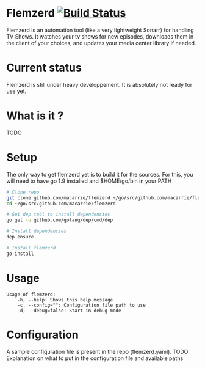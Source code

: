# Flemzerd [![Build Status](https://travis-ci.org/macarrie/flemzerd.svg?branch=master)](https://travis-ci.org/macarrie/flemzerd/)

Flemzerd is an automation tool (like a very lightweight Sonarr) for handling TV Shows.
It watches your tv shows for new episodes, downloads them in the client of your choices, and updates your media center library if needed.

# Current status

Flemzerd is still under heavy developpement. It is absolutely not ready for use yet.

# What is it ?

TODO

# Setup

The only way to get flemzerd yet is to build it for the sources.
For this, you will need to have go 1.9 installed and $HOME/go/bin in your PATH

```bash
# Clone repo
git clone github.com/macarrie/flemzerd ~/go/src/github.com/macarrie/flemzerd
cd ~/go/src/github.com/macarrie/flemzerd

# Get dep tool to install dependencies
go get -u github.com/golang/dep/cmd/dep

# Install dependencies
dep ensure

# Install flemzerd
go install
```

# Usage

```
Usage of flemzerd:
    -h, --help: Shows this help message
    -c, --config="": Configuration file path to use
    -d, --debug=false: Start in debug mode
```

# Configuration

A sample configuration file is present in the repo (flemzerd.yaml).
TODO: Explanation on what to put in the configuration file and available paths
